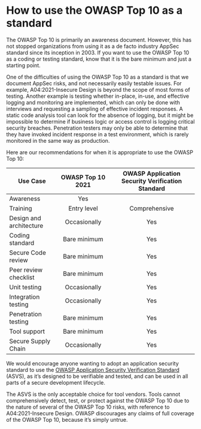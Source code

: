 # How to use the OWASP Top 10 as a standard

The OWASP Top 10 is primarily an awareness document. However, this has not stopped organizations from using it as a de facto industry AppSec standard since its inception in 2003. If you want to use the OWASP Top 10 as a coding or testing standard, know that it is the bare minimum and just a starting point.

One of the difficulties of using the OWASP Top 10 as a standard is that we document AppSec risks, and not necessarily easily testable issues. For example, A04:2021-Insecure Design is beyond the scope of most forms of testing. Another example is testing whether in-place, in-use, and effective logging and monitoring are implemented, which can only be done with interviews and requesting a sampling of effective incident responses. A static code analysis tool can look for the absence of logging, but it might be impossible to determine if business logic or access control is logging critical security breaches. Penetration testers may only be able to determine that they have invoked incident response in a test environment, which is rarely monitored in the same way as production.

Here are our recommendations for when it is appropriate to use the OWASP Top 10:

| Use Case                | OWASP Top 10 2021 | OWASP Application Security Verification Standard |
|-------------------------|:-------------------:|:--------------------------------------------------:|
| Awareness               | Yes               |                                                  |
| Training                | Entry level       | Comprehensive                                    |
| Design and architecture | Occasionally      | Yes                                              |
| Coding standard         | Bare minimum      | Yes                                              |
| Secure Code review      | Bare minimum      | Yes                                              |
| Peer review checklist   | Bare minimum      | Yes                                              |
| Unit testing            | Occasionally      | Yes                                              |
| Integration testing     | Occasionally      | Yes                                              |
| Penetration testing     | Bare minimum      | Yes                                              |
| Tool support            | Bare minimum      | Yes                                              |
| Secure Supply Chain     | Occasionally      | Yes                                              |

We would encourage anyone wanting to adopt an application security standard to use the [OWASP Application Security Verification Standard](https://owasp.org/www-project-application-security-verification-standard/) (ASVS), as it’s designed to be verifiable and tested, and can be used in all parts of a secure development lifecycle.

The ASVS is the only acceptable choice for tool vendors. Tools cannot comprehensively detect, test, or protect against the OWASP Top 10 due to the nature of several of the OWASP Top 10 risks, with reference to A04:2021-Insecure Design. OWASP discourages any claims of full coverage of the OWASP Top 10, because it’s simply untrue.
